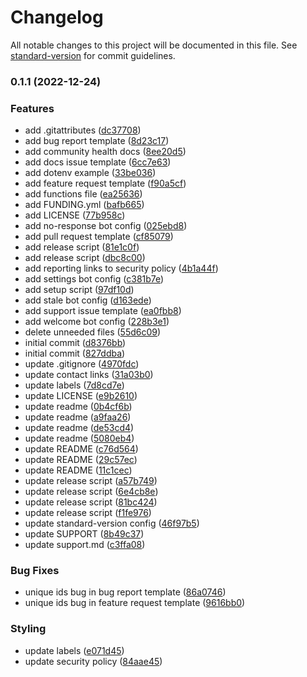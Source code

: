# Changelog

All notable changes to this project will be documented in this file. See [standard-version](https://github.com/conventional-changelog/standard-version) for commit guidelines.

### 0.1.1 (2022-12-24)


### Features

* add .gitattributes ([dc37708](https://github.com/Ragdata/.github/commit/dc37708f857bd7eb9af7a9fc7b84d0906ff15ac9))
* add bug report template ([8d23c17](https://github.com/Ragdata/.github/commit/8d23c17d7d50af964d59c04dd0f0841cb99ad986))
* add community health docs ([8ee20d5](https://github.com/Ragdata/.github/commit/8ee20d51b2b0d4a662fe0a3a80161a08eb376d66))
* add docs issue template ([6cc7e63](https://github.com/Ragdata/.github/commit/6cc7e6377a7060a952aaeec87aa07c834ced0d52))
* add dotenv example ([33be036](https://github.com/Ragdata/.github/commit/33be036fd7aafcabcbe0609fff1854a24ed78683))
* add feature request template ([f90a5cf](https://github.com/Ragdata/.github/commit/f90a5cf4fa7052ca0d7362869d3ae21d0e579d73))
* add functions file ([ea25636](https://github.com/Ragdata/.github/commit/ea256367de19c25fabe880ba96a237f3a3105998))
* add FUNDING.yml ([bafb665](https://github.com/Ragdata/.github/commit/bafb6653644be8c416354eae5c3f40cc94b7452a))
* add LICENSE ([77b958c](https://github.com/Ragdata/.github/commit/77b958c703f908d63806560089de20be51646898))
* add no-response bot config ([025ebd8](https://github.com/Ragdata/.github/commit/025ebd800bda561cc431bfb249f44da4e6fe0a51))
* add pull request template ([cf85079](https://github.com/Ragdata/.github/commit/cf85079ddb57102800aa5570b89191fe5cd13e4f))
* add release script ([81e1c0f](https://github.com/Ragdata/.github/commit/81e1c0feb6683261dad15d3f0da3083ffbfeb698))
* add release script ([dbc8c00](https://github.com/Ragdata/.github/commit/dbc8c005099d246e8ca94d96d01c06d2792afcad))
* add reporting links to security policy ([4b1a44f](https://github.com/Ragdata/.github/commit/4b1a44f99e8236620386751df859682b05139628))
* add settings bot config ([c381b7e](https://github.com/Ragdata/.github/commit/c381b7eec86920d4b54d9f6907e16d49e3ff2229))
* add setup script ([97df10d](https://github.com/Ragdata/.github/commit/97df10d3fcfe41e08ce401d70871494ee6f9f7ee))
* add stale bot config ([d163ede](https://github.com/Ragdata/.github/commit/d163edea5dbe6d08f301f5565f0239592ac544b6))
* add support issue template ([ea0fbb8](https://github.com/Ragdata/.github/commit/ea0fbb8be35f5ef9561f3e09efedbf3585f9483b))
* add welcome bot config ([228b3e1](https://github.com/Ragdata/.github/commit/228b3e1bb6cee8b7e054417ca2da3e9a588dbd6e))
* delete unneeded files ([55d6c09](https://github.com/Ragdata/.github/commit/55d6c0972c78f069d34452ce8792133cf8962881))
* initial commit ([d8376bb](https://github.com/Ragdata/.github/commit/d8376bbcde0002a830a4cfffe74f77fe33770b5b))
* initial commit ([827ddba](https://github.com/Ragdata/.github/commit/827ddba42d8af94013631d6ec808d4e8f9059a88))
* update .gitignore ([4970fdc](https://github.com/Ragdata/.github/commit/4970fdc851cd51bf93d8404ac7ec8cac00befc55))
* update contact links ([31a03b0](https://github.com/Ragdata/.github/commit/31a03b0743fa1dd18b681cda59ae2e1e71f2c14e))
* update labels ([7d8cd7e](https://github.com/Ragdata/.github/commit/7d8cd7ed422c1b41878d87ef405051b457345e16))
* update LICENSE ([e9b2610](https://github.com/Ragdata/.github/commit/e9b26106f076d77ced99ad53c283c6688947d106))
* update readme ([0b4cf6b](https://github.com/Ragdata/.github/commit/0b4cf6be214ae226495d0ceaa1d6db64c7d65e18))
* update readme ([a9faa26](https://github.com/Ragdata/.github/commit/a9faa26886cb8697292de34e212c8490fd89504f))
* update readme ([de53cd4](https://github.com/Ragdata/.github/commit/de53cd4c1b835e5756f4d9825f754bb4420c919b))
* update readme ([5080eb4](https://github.com/Ragdata/.github/commit/5080eb4e75b21dc51738a7b3ec97eb89fb05b9b8))
* update README ([c76d564](https://github.com/Ragdata/.github/commit/c76d56493f687e2e7dc9072248f764cdf8dd386f))
* update README ([29c57ec](https://github.com/Ragdata/.github/commit/29c57ec3d6cdfbaf4bfca3401a08ca275187d131))
* update README ([11c1cec](https://github.com/Ragdata/.github/commit/11c1cecb97508b6f1410a73fc07af6a2a14cd6f1))
* update release script ([a57b749](https://github.com/Ragdata/.github/commit/a57b749d844b2e592dd46ed5cd470cd0f9c480a2))
* update release script ([6e4cb8e](https://github.com/Ragdata/.github/commit/6e4cb8ea29c3a74404c7c3e49f22ac544479afa2))
* update release script ([81bc424](https://github.com/Ragdata/.github/commit/81bc4247e4595d2d9a7cd6a5677ac40a00d461b0))
* update release script ([f1fe976](https://github.com/Ragdata/.github/commit/f1fe9762a25e74588ed2374c21a68ccbe0b7af92))
* update standard-version config ([46f97b5](https://github.com/Ragdata/.github/commit/46f97b51e46b5fc5af238d3be3da4d8ddfff4383))
* update SUPPORT ([8b49c37](https://github.com/Ragdata/.github/commit/8b49c37c757baacd94299c7a2473ab2dcc096299))
* update support.md ([c3ffa08](https://github.com/Ragdata/.github/commit/c3ffa08c625f044a0ce655556976a6483c104108))


### Bug Fixes

* unique ids bug in bug report template ([86a0746](https://github.com/Ragdata/.github/commit/86a074646cf99e868210ace23e443cea1c57ff32))
* unique ids bug in feature request template ([9616bb0](https://github.com/Ragdata/.github/commit/9616bb0a64dafe5f23c4ed422937b425a3b04f46))


### Styling

* update labels ([e071d45](https://github.com/Ragdata/.github/commit/e071d4563172b4837dada1d8c8bd26331bc2d2d5))
* update security policy ([84aae45](https://github.com/Ragdata/.github/commit/84aae45485f88a767e433dd36d18d1bb857aaf23))
